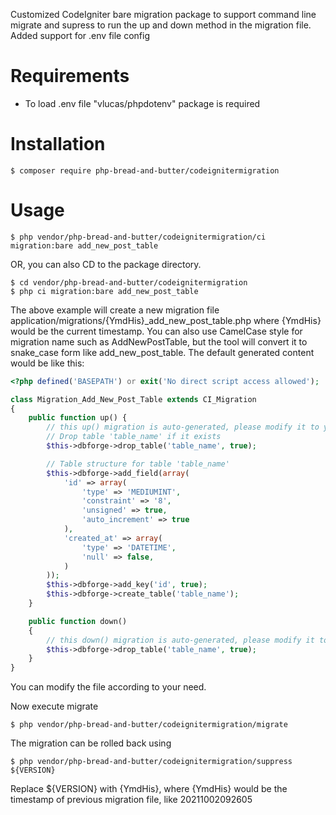 Customized CodeIgniter bare migration package to support command line migrate and supress to run the up and down method in the migration file.
Added support for .env file config

Requirements
============

- To load .env file "vlucas/phpdotenv" package is required


Installation
============
```
$ composer require php-bread-and-butter/codeignitermigration
```

Usage
=====
```
$ php vendor/php-bread-and-butter/codeignitermigration/ci migration:bare add_new_post_table
```
OR, you can also CD to the package directory.

```
$ cd vendor/php-bread-and-butter/codeignitermigration
$ php ci migration:bare add_new_post_table
```
The above example will create a new migration file application/migrations/{YmdHis}_add_new_post_table.php where {YmdHis} would be the current timestamp. You can also use CamelCase style for migration name such as AddNewPostTable, but the tool will convert it to snake_case form like add_new_post_table. The default generated content would be like this:

```php
<?php defined('BASEPATH') or exit('No direct script access allowed');

class Migration_Add_New_Post_Table extends CI_Migration
{
    public function up() {
        // this up() migration is auto-generated, please modify it to your needs
        // Drop table 'table_name' if it exists
        $this->dbforge->drop_table('table_name', true);

        // Table structure for table 'table_name'
        $this->dbforge->add_field(array(
            'id' => array(
                'type' => 'MEDIUMINT',
                'constraint' => '8',
                'unsigned' => true,
                'auto_increment' => true
            ),
            'created_at' => array(
                'type' => 'DATETIME',
                'null' => false,
            )
        ));
        $this->dbforge->add_key('id', true);
        $this->dbforge->create_table('table_name');
    }

    public function down()
    {
        // this down() migration is auto-generated, please modify it to your needs
        $this->dbforge->drop_table('table_name', true);
    }
}

```
You can modify the file according to your need.

Now execute migrate 
```
$ php vendor/php-bread-and-butter/codeignitermigration/migrate
```

The migration can be rolled back using 
```
$ php vendor/php-bread-and-butter/codeignitermigration/suppress ${VERSION}
```
Replace ${VERSION} with {YmdHis}, where {YmdHis} would be the timestamp of previous migration file, like 20211002092605